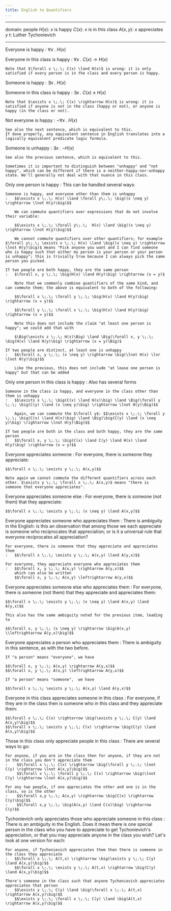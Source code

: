 ```yaml
---
title: English to Quantifiers
...
```


----------  -----------------------
   domain:  people
   $H(x)$:  $x$ is happy
   $C(x)$:  $x$ is in this class
 $A(x,y)$:  $x$ appreciates $y$
      $t$:  Luther Tychonievich
----------  -----------------------

Everyone is happy
:   $\forall x \;.\; H(x)$

Everyone in this class is happy
:   $\forall x \;.\; C(x) \rightarrow H(x)$

    Note that $\forall x \;.\; C(x) \land H(x)$ is wrong: it is only satisfied if every person is in the class and every person is happy.

Someone is happy
:   $\exists x \;.\; H(x)$

Someone in this class is happy
:   $\exists x \;.\; C(x) \land H(x)$

    Note that $\exists x \;.\; C(x) \rightarrow H(x)$ is wrong: it is satisfied if anyone is not in the class (happy or not), or anyone is happy (in the class or not).

Not everyone is happy
:   $\lnot \forall x \;.\; H(x)$
    
    See also the next sentence, which is equivalent to this.
    If done properly, any equivalent sentence in English translates into a logically equivalent predicate logic formula.

Someone is unhappy
:   $\exists x \;.\; \lnot H(x)$
    
    See also the previous sentence, which is equivalent to this.
    
    Sometimes it is important to distinguish between "unhappy" and "not happy", which can be different if there is a neither-happy-nor-unhappy state. We'll generally not deal with that nuance in this class.

Only one person is happy
:   This can be handled several ways:
    
    Someone is happy, and everyone other than them is unhappy
    :   $$\exists x \;.\; H(x) \land \forall y\;.\; \big((x \neq y) \rightarrow \lnot H(y)\big)$$
        
        We can commute quantifiers over expressions that do not involve their variable:
        
        $$\exists x \;.\; \forall y\;.\;  H(x) \land \big((x \neq y) \rightarrow \lnot H(y)\big)$$
        
        We cannot commute quantifiers over other quantifiers; for example $\forall y\;.\; \exists x \;.\; H(x) \land \big((x \neq y) \rightarrow \lnot H(y)\big)$ means "Pick anyone you want and I can find someone who is happy such that either my person is your person or your person is unhappy"; this is trivially true because I can always pick the same person you picked.
    
    If two people are both happy, they are the same person
    :   $\forall x, y \;.\; \big(H(x) \land H(y)\big) \rightarrow (x = y)$
        
        Note that we commonly combine quantifiers of the same kind, and can commute them; the above is equivalent to both of the following:
        
        $$\forall x \;.\; \forall y \;.\; \big(H(x) \land H(y)\big) \rightarrow (x = y)$$

        $$\forall y \;.\; \forall x \;.\; \big(H(x) \land H(y)\big) \rightarrow (x = y)$$
        
        Note this does not include the claim "at least one person is happy"; we could add that with
        
        $\Big(\exists z \;.\; H(z)\Big) \land \Big(\forall x, y \;.\; \big(H(x) \land H(y)\big) \rightarrow (x = y)\Big)$

    If two people are distinct, at least one is unhappy
    :   $$\forall x, y \;.\; (x \neq y) \rightarrow \big(\lnot H(x) \lor \lnot H(y)\big)$$
        
        Like the previous, this does not include "at lease one person is happy" but that can be added

Only one person in this class is happy
:   Also has several forms
    
    Someone in the class is happy, and everyone in the class other than them is unhappy
    :   $$\exists x \;.\; \big(C(x) \land H(x)\big) \land \Big(\forall y \;.\; \big(C(y) \land (x \neq y)\big) \rightarrow \lnot H(y)\Big)$$
        
        Again, we can commute the $\forall y$: $$\exists x \;.\; \forall y \;.\; \big(C(x) \land H(x)\big) \land \Big(\big(C(y) \land (x \neq y)\big) \rightarrow \lnot H(y)\Big)$$
    
    If two people are both in the class and both happy, they are the same person
    :   $$\forall x, y \;.\; \big(C(x) \land C(y) \land H(x) \land H(y)\big) \rightarrow (x = y)$$
        
Everyone appreciates someone
:   For everyone, there is someone they appreciate:
    
    $$\forall x \;.\; \exists y \;.\; A(x,y)$$
    
    Note again we cannot commute the different quantifiers across each other. $\exists y \;.\; \forall x \;.\; A(x,y)$ means "there is someone that everyone appreciates".


Everyone appreciates someone else
:   For everyone, there is someone (not them) that they appreciate:
    
    $$\forall x \;.\; \exists y \;.\; (x \neq y) \land A(x,y)$$
    

Everyone appreciates someone who appreciates them
:   There is ambiguity in the English: is this an observation that among those we each appreciate is someone who reciprocates that appreciation; or is it a universal rule that everyone reciprocates all appreciation?

    For everyone, there is someone that they appreciate and appreciates them
    :   $$\forall x \;.\; \exists y \;.\; A(x,y) \land A(y,x)$$

    For everyone, they appreciate everyone who appreciates them
    :   $$\forall x, y \;.\; A(x,y) \rightarrow A(y,x)$$
        which can also be written
        $$\forall x, y \;.\; A(x,y) \leftrightarrow A(y,x)$$
    
Everyone appreciates someone else who appreciates them
:   For everyone, there is someone (not them) that they appreciate and appreciates them:
    
    $$\forall x \;.\; \exists y \;.\; (x \neq y) \land A(x,y) \land A(y,x)$$
    
    This also has the same ambiguity noted for the previous item, leading to

    $$\forall x, y \;.\; (x \neq y) \rightarrow \big(A(x,y) \\leftrightarrow A(y,x)\big)$$

Everyone appreciates a person who appreciates them
:   There is ambiguity in this sentence, as with the two before.

    If "a person" means "everyone", we have
    
    $$\forall x, y \;.\; A(x,y) \rightarrow A(y,x)$$
    $$\forall x, y \;.\; A(x,y) \leftrightarrow A(y,x)$$
    
    If "a person" means "someone",  we have
    
    $$\forall x \;.\; \exists y \;.\; A(x,y) \land A(y,x)$$

Everyone in this class appreciates someone in this class
:   For everyone, if they are in the class then is someone who in this class and they appreciate them:
    
    $$\forall x \;.\; C(x) \rightarrow \big(\exists y \;.\; C(y) \land A(x,y)\big)$$
    $$\forall x \;.\; \exists y \;.\; C(x) \rightarrow \big(C(y) \land A(x,y)\big)$$

Those in this class only appreciate people in this class
:   There are several ways to go:

    For anyone, if you are in the class then for anyone, if they are not in the class you don't appreciate them
    :    $$\forall x \;.\; C(x) \rightarrow \big(\forall y \;.\; \lnot C(y) \rightarrow \lnot A(x,y)\big)$$
         $$\forall x \;.\; \forall y \;.\; C(x) \rightarrow \big(\lnot C(y) \rightarrow \lnot A(x,y)\big)$$
    
    For any two people, if one appreciates the other and one is in the class, so is the other
    :    $$\forall x,y \;.\; A(x,y) \rightarrow \big(C(x) \rightarrow C(y)\big)$$
    :    $$\forall x,y \;.\; \big(A(x,y) \land C(x)\big) \rightarrow C(y)$$

Tychonievich only appreciates those who appreciate someone in this class
:   There is an ambiguity in the English.
    Does it mean there is one special person in the class who you have to appreciate to get Tychonievich's appreciation, or that you may appreciate anyone in the class you wish?
    Let's look at one version for each:
    
    For anyone, if Tychonievich appreciates them then there is someone in the class they appreciate
    :   $$\forall x \;.\; A(t,x) \rightarrow \big(\exists y \;.\; C(y) \land A(x,y)\big)$$
        $$\forall x \;.\; \exists y \;.\; A(t,x) \rightarrow \big(C(y) \land A(x,y)\big)$$
    
    There's someone in the class such that anyone Tychonievich appreciates appreciates that person
    :   $$\exists y \;.\; C(y) \land \big(\forall x \;.\; A(t,x) \rightarrow A(x,y)\big)$$
        $$\exists y \;.\; \forall x \;.\; C(y) \land \big(A(t,x) \rightarrow A(x,y)\big)$$
    
